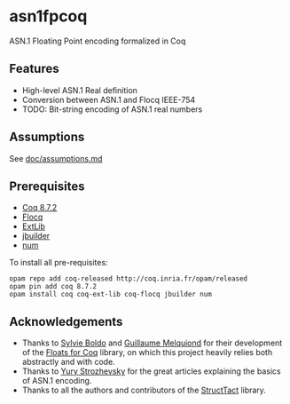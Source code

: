 # asn1fpcoq
ASN.1 Floating Point encoding formalized in Coq

## Features
* High-level ASN.1 Real definition 
* Conversion between ASN.1 and Flocq IEEE-754
* TODO: Bit-string encoding of ASN.1 real numbers
## Assumptions
See [doc/assumptions.md](https://github.com/digamma-ai/asn1fpcoq/blob/master/doc/assumptions.md)

## Prerequisites
* [Coq 8.7.2](https://coq.inria.fr/)
* [Flocq](http://flocq.gforge.inria.fr/)
* [ExtLib](https://github.com/coq-ext-lib/coq-ext-lib)
* [jbuilder](https://github.com/ocaml/dune)
* [num](https://github.com/ocaml/num/)

To install all pre-requisites:

    opam repo add coq-released http://coq.inria.fr/opam/released
    opam pin add coq 8.7.2
    opam install coq coq-ext-lib coq-flocq jbuilder num

## Acknowledgements
* Thanks to [Sylvie Boldo](https://www.lri.fr/~sboldo/) and [Guillaume Melquiond](https://www.lri.fr/~melquion/) for their development of the [Floats for Coq](http://flocq.gforge.inria.fr/) library, on which this project heavily relies both abstractly and with code.
* Thanks to [Yury Strozhevsky](https://www.strozhevsky.com/) for the great articles explaining  the basics of ASN.1 encoding.
* Thanks to all the authors and contributors of the [StructTact](https://github.com/uwplse/StructTact) library.
